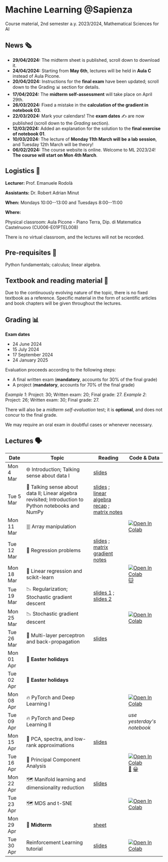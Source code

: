 # Machine Learning @Sapienza

Course material, 2nd semester a.y. 2023/2024, Mathematical Sciences for AI

## News 🗞️
- **29/04/2024:** The midterm sheet is published, scroll down to download it.
- **24/04/2024:** Starting from **May 6th**, lectures will be held in **Aula C** instead of Aula Picone.
- **20/04/2024:** Instructions for the **final exam** have been updated; scroll down to the Grading 📊 section for details.
- **17/04/2024:** The **midterm self-assessment** will take place on April 29th.
- **26/03/2024:** Fixed a mistake in the **calculation of the gradient in notebook 03**.
- **22/03/2024:** Mark your calendars! The **exam dates** ✍ are now published (scroll down to the _Grading_ section).
- **12/03/2024:** Added an explanation for the solution to the **final exercise of notebook 01**.
- **10/03/2024:** The lecture of **Monday 11th March will be a lab session**, and Tuesday 12th March will be theory!
- **06/02/2024:** The course website is online. Welcome to ML 2023/24! **The course will start on Mon 4th March**.

## Logistics 🧭

**Lecturer:** Prof. Emanuele Rodolà

**Assistants:** Dr. Robert Adrian Minut

**When:** Mondays 10:00--13:00 and Tuesdays 8:00--11:00

**Where:**

Physical classroom: Aula Picone - Piano Terra, Dip. di Matematica Castelnuovo (CU006-E01PTEL008)

There is no virtual classroom, and the lectures will not be recorded.

## Pre-requisites 🔑

Python fundamentals; calculus; linear algebra.

## Textbook and reading material 📖

Due to the continuously evolving nature of the topic, there is no fixed textbook as a reference. Specific material in the form of scientific articles and book chapters will be given throughout the lectures.

## Grading 📊

**Exam dates**
- 24 June 2024
- 15 July 2024
- 17 September 2024
- 24 January 2025

Evaluation proceeds according to the following steps:

- A final written exam (**mandatory**, accounts for 30% of the final grade)
- A project (**mandatory**, accounts for 70% of the final grade)

*Example 1*: Project: 30; Written exam: 20; Final grade: 27.
*Example 2*: Project: 26; Written exam: 30; Final grade: 27.

There will also be a *midterm self-evaluation* test; it is **optional**, and does not concur to the final grade.

We may require an oral exam in doubtful cases or whenever necessary.

## Lectures 🗣️

**Date** | **Topic** | **Reading** | **Code & Data**
------------ | ------------- | ------------ | ------------
Mon 4 Mar | 🌐 Introduction; Talking sense about data I | [slides](https://github.com/erodola/ML-s2-2024/raw/main/01_intro/01-intro.pdf) |
Tue 5 Mar | 🔢 Talking sense about data II; Linear algebra revisited; Introduction to Python notebooks and NumPy | [slides](https://github.com/erodola/ML-s2-2024/raw/main/02_data/02-data.pdf) ; [linear algebra recap](https://github.com/erodola/ML-s2-2024/raw/main/02_data/03-linalg.pdf) ; [matrix notes](https://github.com/erodola/ML-s2-2024/raw/main/02_data/03b-matrix.pdf) |
Mon 11 Mar | 🀠 Array manipulation | | [![Open In Colab](https://colab.research.google.com/assets/colab-badge.svg)](https://colab.research.google.com/github/erodola/ML-s2-2024/blob/main/labs/01_Array_manipulation.ipynb)
Tue 12 Mar | 📏 Regression problems | [slides](https://github.com/erodola/ML-s2-2024/raw/main/03_regression/04-regression.pdf) ; [matrix gradient notes](https://github.com/erodola/ML-s2-2024/raw/main/03_regression/04b-mgradient.pdf) |
Mon 18 Mar | 📏 Linear regression and scikit-learn | | [![Open In Colab](https://colab.research.google.com/assets/colab-badge.svg)](https://colab.research.google.com/github/erodola/ML-s2-2024/blob/main/labs/02_Linear_regression.ipynb) [🐱](https://github.com/erodola/ML-s2-2024/raw/main/labs/cat.png)
Tue 19 Mar | 📉 Regularization; Stochastic gradient descent | [slides 1](https://github.com/erodola/ML-s2-2024/raw/main/05_regularization/05-regularization.pdf) ; [slides 2](https://github.com/erodola/ML-s2-2024/raw/main/06_sgd/06-sgd.pdf) |
Mon 25 Mar | 📉 Stochastic gradient descent |  |  [![Open In Colab](https://colab.research.google.com/assets/colab-badge.svg)](https://colab.research.google.com/github/erodola/ML-s2-2024/blob/main/labs/03_SGD.ipynb)
Tue 26 Mar | 🔁 Multi-layer perceptron and back-propagation | [slides](https://github.com/erodola/ML-s2-2024/raw/main/07_mlp/07-mlp.pdf) |
Mon 01 Apr | 🐇 **Easter holidays** |  |  
Tue 02 Apr | 🐇 **Easter holidays** |  |  
Mon 08 Apr | 🔥 PyTorch and Deep Learning I |  |  [![Open In Colab](https://colab.research.google.com/assets/colab-badge.svg)](https://colab.research.google.com/github/erodola/ML-s2-2024/blob/main/labs/04_PyTorch_and_DL.ipynb)
Tue 09 Apr | 🔥 PyTorch and Deep Learning II |  |  _use yesterday's notebook_
Mon 15 Apr | 👻 PCA, spectra, and low-rank approximations | [slides](https://github.com/erodola/ML-s2-2024/raw/main/08_pca/08-pca.pdf) |
Tue 16 Apr | 👻 Principal Component Analysis |  | [![Open In Colab](https://colab.research.google.com/assets/colab-badge.svg)](https://colab.research.google.com/github/erodola/ML-s2-2024/blob/main/labs/05_PCA.ipynb) [🦒](https://drive.google.com/drive/folders/1MOnQZmmbJrrLolskuHxdV5BhADioTgDm?usp=sharing) [😀](https://drive.google.com/drive/folders/1pVUvA06nO1Zku4Z-PsFl8zETvfbbHlP8?usp=sharing)
Mon 22 Apr | 🗺️ Manifold learning and dimensionality reduction | [slides](https://github.com/erodola/ML-s2-2024/raw/main/09_mds_tsne/09-mds_tsne.pdf) |
Tue 23 Apr | 🗺️ MDS and t-SNE | | [![Open In Colab](https://colab.research.google.com/assets/colab-badge.svg)](https://colab.research.google.com/github/erodola/ML-s2-2024/blob/main/labs/06_MDS_tSNE.ipynb)
Mon 29 Apr | 📝 **Midterm** | [sheet](https://github.com/erodola/ML-s2-2024/raw/main/midterm.pdf) |
Tue 30 Apr | Reinforcement Learning tutorial | [slides](https://github.com/erodola/ML-s2-2024/raw/main/10_rl_tutorial/rl_intro.pdf) | [![Open In Colab](https://colab.research.google.com/assets/colab-badge.svg)](https://colab.research.google.com/github/erodola/ML-s2-2024/blob/main/labs/07_qlearning.ipynb)
